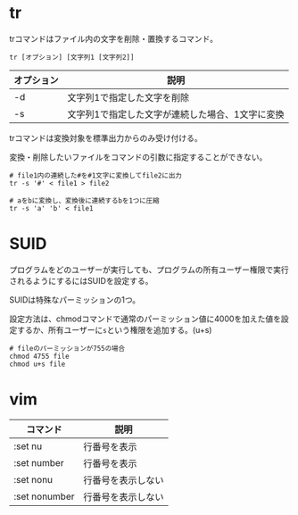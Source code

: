 # tr

trコマンドはファイル内の文字を削除・置換するコマンド。

```
tr [オプション] [文字列1 [文字列2]]
```

| オプション | 説明                                             |
|------------|--------------------------------------------------|
| -d         | 文字列1で指定した文字を削除                      |
| -s         | 文字列1で指定した文字が連続した場合、1文字に変換 |


trコマンドは変換対象を標準出力からのみ受け付ける。

変換・削除したいファイルをコマンドの引数に指定することができない。

```
# file1内の連続した#を#1文字に変換してfile2に出力
tr -s '#' < file1 > file2
```

```
# aをbに変換し、変換後に連続するbを1つに圧縮
tr -s 'a' 'b' < file1
```

# SUID

プログラムをどのユーザーが実行しても、プログラムの所有ユーザー権限で実行されるようにするにはSUIDを設定する。

SUIDは特殊なパーミッションの1つ。

設定方法は、chmodコマンドで通常のパーミッション値に4000を加えた値を設定するか、所有ユーザーに`s`という権限を追加する。(u+s)

```
# fileのパーミッションが755の場合
chmod 4755 file
chmod u+s file
```

# vim

| コマンド      | 説明               |
|---------------|--------------------|
| :set nu       | 行番号を表示       |
| :set number   | 行番号を表示       |
| :set nonu     | 行番号を表示しない |
| :set nonumber | 行番号を表示しない |

